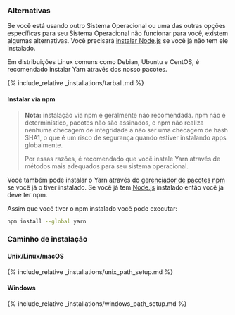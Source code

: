 ### Alternativas

Se você está usando outro Sistema Operacional ou uma das outras opções específicas para seu Sistema Operacional não funcionar para você, existem algumas alternativas. Você precisará [instalar Node.js](https://nodejs.org/) se você já não tem ele instalado.

Em distribuições Linux comuns como Debian, Ubuntu e CentOS, é recomendado instalar Yarn através dos nosso pacotes.

{% include_relative _installations/tarball.md %}

#### Instalar via npm

> **Nota:** instalação via npm é geralmente não recomendada. npm não é determinístico, pacotes não são assinados, e npm não realiza nenhuma checagem de integridade a não ser uma checagem de hash SHA1, o que é um risco de segurança quando estiver instalando apps globalmente.
> 
> Por essas razões, é recomendado que você instale Yarn através de métodos mais adequados para seu sistema operacional.

Você também pode instalar o Yarn através do [gerenciador de pacotes npm](http://npmjs.org/) se você já o tiver instalado. Se você já tem [Node.js](https://nodejs.org/) instalado então você já deve ter npm.

Assim que você tiver o npm instalado você pode executar:

```sh
npm install --global yarn
```

### Caminho de instalação

#### Unix/Linux/macOS

{% include_relative _installations/unix_path_setup.md %}

#### Windows

{% include_relative _installations/windows_path_setup.md %}